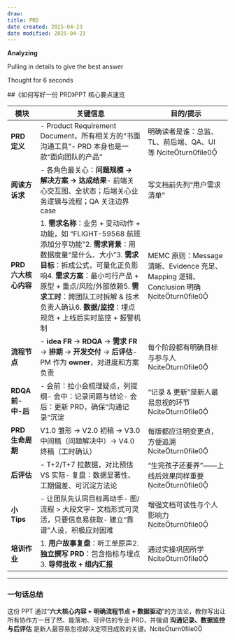 ```yaml
---
draw:
title: PRD
date created: 2025-04-23
date modified: 2025-04-23
---
```

**Analyzing**

Pulling in details to give the best answer

Thought for 6 seconds

##《如何写好一份 PRD》PPT 核心要点速览

| 模块             | 关键信息                                                                                                                                                                                                     | 目的/提示                                                                     |
| -------------- | -------------------------------------------------------------------------------------------------------------------------------------------------------------------------------------------------------- | ------------------------------------------------------------------------- |
| **PRD 定义**     | - Product Requirement Document，所有相关方的“书面沟通工具”- PRD 本身也是一款“面向团队的产品”                                                                                                                                       | 明确读者是谁：总监、TL、前后端、QA、UI 等 citeturn0file0                                |
| **阅读方诉求**      | - 各角色最关心：**问题规模 → 解决方案 → 达成结果**- 前端关心交互图、全状态；后端关心业务逻辑与流程；QA 关注边界 case                                                                                                                                    | 写文档前先列“用户需求清单”                                                            |
| **PRD 六大核心内容** | 1. **需求名称**：业务 + 变动动作 + 功能，如 “FLIGHT-59568 航班添加分亨功能”2. **需求背景**：用数据度量“是什么、大小”3. **需求目标**：拆成公式，可量化正负影响4. **需求方案**：最小可行产品 + 原型 + 重点/风险/外部依赖5. **需求工时**：跨团队工时拆解 & 技术负责人确认6. **数据/监控**：埋点规范 + 上线后实时监控 + 报警机制 | MEMC 原则：Message 清晰、Evidence 充足、Mapping 逻辑、Conclusion 明确 citeturn0file0 |
| **流程节点**       | - **idea FR** → **RDQA** → **需求 FR** → **排期** → **开发交付** → **后评估**- PM 作为 **owner**，对进度和方案负责                                                                                                             | 每个阶段都有明确目标与参与人 citeturn0file0                                          |
| **RDQA 前-中-后** | - 会前：拉小会梳理疑点，列提纲- 会中：记录问题与结论- 会后：更新 PRD，确保“沟通记录”沉淀                                                                                                                                                       | “记录 & 更新”是新人最易忽视的环节 citeturn0file0                                     |
| **PRD 生命周期**   | V1.0 雏形 → V2.0 初稿 → V3.0 中间稿（问题解决中）→ V4.0 终稿（工时确认）| 每版都应注明变更点，方便追溯 citeturn0file0                                          |
| **后评估**        | - T+2/T+7 拉数据，对比预估 VS 实际- 复盘：数据显著性、工期偏差、可沉淀方法论                                                                                                                                                           | “生完孩子还要养”——上线后效果同样重要 citeturn0file0                                    |
| **小 Tips**     | - 让团队先认同目标再动手- 图/流程 > 大段文字- 文档形式可灵活，只要信息易获取- 建立“靠谱”人设，积极应对困难                                                                                                                                             | 增强文档可读性与个人影响力 citeturn0file0                                           |
| **培训作业**       | 1. **用户故事复盘**：听工单原声2. **独立撰写 PRD**：包含指标与埋点3. **导师批改 + 组内汇报**                                                                                                                                             | 通过实操巩固所学 citeturn0file0                                                |

---

### 一句话总结

这份 PPT 通过“**六大核心内容 + 明确流程节点 + 数据驱动**”的方法论，教你写出让所有协作方一目了然、能落地、可评估的专业 PRD，并强调 **沟通记录、数据监控与后评估** 是新人最容易忽视却决定项目成败的关键。citeturn0file0
